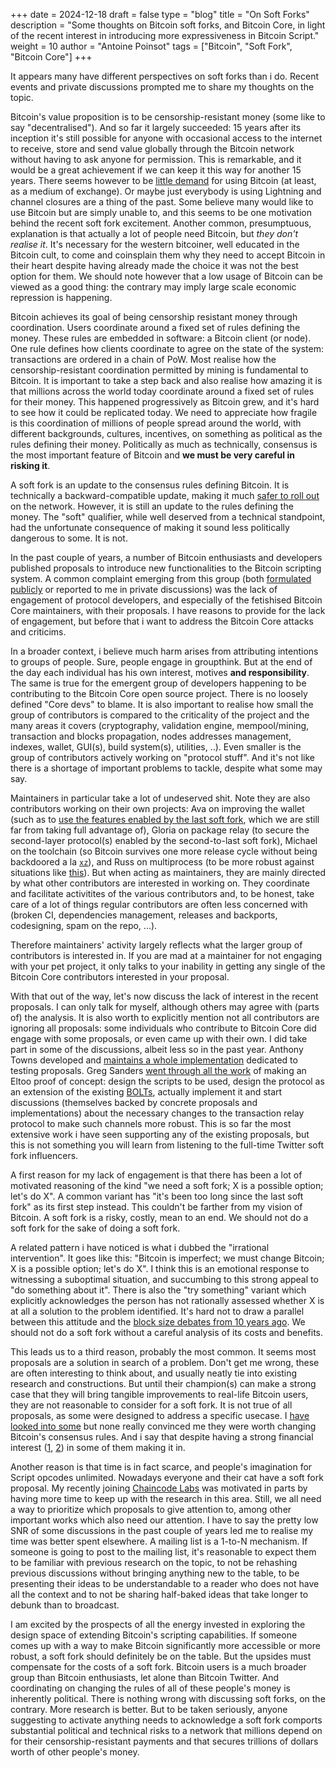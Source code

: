 +++
date = 2024-12-18
draft = false
type = "blog"
title = "On Soft Forks"
description = "Some thoughts on Bitcoin soft forks, and Bitcoin Core, in light of the recent interest in introducing more expressiveness in Bitcoin Script."
weight = 10
author = "Antoine Poinsot"
tags = ["Bitcoin", "Soft Fork", "Bitcoin Core"]
+++


It appears many have different perspectives on soft forks than i do. Recent events and private
discussions prompted me to share my thoughts on the topic.

Bitcoin's value proposition is to be censorship-resistant money (some like to say "decentralised").
And so far it largely succeeded: 15 years after its inception it's still possible for anyone with
occasional access to the internet to receive, store and send value globally through the Bitcoin
network without having to ask anyone for permission. This is remarkable, and it would be a great
achievement if we can keep it this way for another 15 years. There seems however to be [little
demand](https://transactionfee.info/charts/fees-per-day-btc) for using Bitcoin (at least, as a
medium of exchange). Or maybe just everybody is using Lightning and channel closures are a thing of
the past. Some believe many would like to use Bitcoin but are simply unable to, and this seems to be
one motivation behind the recent soft fork excitement. Another common, presumptuous, explanation is
that actually a lot of people need Bitcoin, but *they don't realise it*. It's necessary for the
western bitcoiner, well educated in the Bitcoin cult, to come and coinsplain them why they need to
accept Bitcoin in their heart despite having already made the choice it was not the best option for
them. We should note however that a low usage of Bitcoin can be viewed as a good thing: the contrary
may imply large scale economic repression is happening.

Bitcoin achieves its goal of being censorship resistant money through coordination. Users coordinate
around a fixed set of rules defining the money. These rules are embedded in software: a Bitcoin
client (or node). One rule defines how clients coordinate to agree on the state of the system:
transactions are ordered in a chain of PoW. Most realise how the censorship-resistant coordination
permitted by mining is fundamental to Bitcoin. It is important to take a step back and also realise
how amazing it is that millions across the world today coordinate around a fixed set of rules for
their money. This happened progressively as Bitcoin grew, and it's hard to see how it could be
replicated today. We need to appreciate how fragile is this coordination of millions of people
spread around the world, with different backgrounds, cultures, incentives, on something as political
as the rules defining their money. Politically as much as technically, consensus is the most important
feature of Bitcoin and **we must be very careful in risking it**.

A soft fork is an update to the consensus rules defining Bitcoin. It is technically a
backward-compatible update, making it much [safer to roll
out](https://gnusha.org/pi/bitcoindev/CAPg+sBjJcqeqGLHnPyWt23z3YoCRGozQupuMxy51J_-hdkKBSA@mail.gmail.com)
on the network.  However, it is still an update to the rules defining the money. The "soft"
qualifier, while well deserved from a technical standpoint, had the unfortunate consequence of
making it sound less politically dangerous to some. It is not.

In the past couple of years, a number of Bitcoin enthusiasts and developers published proposals to
introduce new functionalities to the Bitcoin scripting system. A common complaint emerging from this
group (both [formulated publicly](https://x.com/jamesob/status/1857049961235403101) or reported to
me in private discussions) was the lack of engagement of protocol developers, and especially of the
fetishised Bitcoin Core maintainers, with their proposals. I have reasons to provide for the lack of
engagement, but before that i want to address the Bitcoin Core attacks and criticims.

In a broader context, i believe much harm arises from attributing intentions to groups of people.
Sure, people engage in groupthink. But at the end of the day each individual has his own interest,
motives **and responsibility**. The same is true for the emergent group of developers happening to
be contributing to the Bitcoin Core open source project. There is no loosely defined "Core devs" to
blame. It is also important to realise how small the group of contributors is compared to the
criticality of the project and the many areas it covers (cryptography, validation engine,
mempool/mining, transaction and blocks propagation, nodes addresses management, indexes, wallet,
GUI(s), build system(s), utilities, ..).  Even smaller is the group of contributors actively working
on "protocol stuff". And it's not like there is a shortage of important problems to tackle, despite
what some may say.

Maintainers in particular take a lot of undeserved shit. Note they are also contributors working on
their own projects: Ava on improving the wallet (such as to [use the features enabled by the last
soft fork](https://github.com/bitcoin/bitcoin/pull/29675), which we are still far from taking full
advantage of), Gloria on package relay (to secure the second-layer protocol(s) enabled by the
second-to-last soft fork), Michael on the toolchain (so Bitcoin survives one more release cycle
without being backdoored a la [`xz`](https://en.wikipedia.org/wiki/XZ_Utils_backdoor)), and Russ on
multiprocess (to be more robust against situations like
[this](https://bitcoincore.org/en/2024/07/03/disclose_upnp_rce/)). But when acting as maintainers,
they are mainly directed by what other contributors are interested in working on. They coordinate
and facilitate activitites of the various contributors and, to be honest, take care of a lot of
things regular contributors are often less concerned with (broken CI, dependencies management,
releases and backports, codesigning, spam on the repo, ...).

Therefore maintainers' activity largely reflects what the larger group of contributors is interested
in. If you are mad at a maintainer for not engaging with your pet project, it only talks to your
inability in getting any single of the Bitcoin Core contributors interested in your proposal.

With that out of the way, let's now discuss the lack of interest in the recent proposals. I can only
talk for myself, although others may agree with (parts of) the analysis. It is also worth to
explicitly mention not all contributors are ignoring all proposals: some individuals who contribute
to Bitcoin Core did engage with some proposals, or even came up with their own. I did take part in
some of the discussions, albeit less so in the past year. Anthony Towns developed and [ maintains a
whole implementation](https://github.com/bitcoin-inquisition/) dedicated to testing proposals. Greg
Sanders [went through all the work](https://delvingbitcoin.org/t/ln-symmetry-project-recap/359) of
making an Eltoo proof of concept: design the scripts to be used, design the protocol as an extension
of the existing [BOLTs](https://github.com/lightning/bolts/), actually implement it and start
discussions (themselves backed by concrete proposals and implementations) about the necessary
changes to the transaction relay protocol to make such channels more robust. This is so far the most
extensive work i have seen supporting any of the existing proposals, but this is not something you
will learn from listening to the full-time Twitter soft fork influencers.

A first reason for my lack of engagement is that there has been a lot of motivated reasoning of the
kind "we need a soft fork; X is a possible option; let's do X". A common variant has "it's been too
long since the last soft fork" as its first step instead. This couldn't be farther from my vision of
Bitcoin. A soft fork is a risky, costly, mean to an end. We should not do a soft fork for the sake
of doing a soft fork.

A related pattern i have noticed is what i dubbed the "irrational intervention". It goes like this:
"Bitcoin is imperfect; we must change Bitcoin; X is a possible option; let's do X". I think this is
an emotional response to witnessing a suboptimal situation, and succumbing to this strong appeal to
"do something about it". There is also the "try something" variant which explicitly acknowledges the
person has not rationally assessed whether X is at all a solution to the problem identified. It's
hard not to draw a parallel between this attitude and the [block size debates from 10 years
ago](https://blog.bitmex.com/the-blocksize-war-chapter-1-first-strike/). We should not do a soft
fork without a careful analysis of its costs and benefits.

This leads us to a third reason, probably the most common. It seems most proposals are a solution in
search of a problem.  Don't get me wrong, these are often interesting to think about, and usually
neatly tie into existing research and constructions.  But until their champion(s) can make a strong
case that they will bring tangible improvements to real-life Bitcoin users, they are not reasonable
to consider for a soft fork. It is not true of all proposals, as some were designed to address a
specific usecase. I [have looked into
some](https://delvingbitcoin.org/t/using-op-vault-for-recovery/150) but none really convinced me
they were worth changing Bitcoin's consensus rules. And i say that despite having a strong financial
interest ([1](https://wizardsardine.com/revault/), [2](https://wizardsardine.com/liana/)) in some of
them making it in.

Another reason is that time is in fact scarce, and people's imagination for Script opcodes
unlimited. Nowadays everyone and their cat have a soft fork proposal. My recently joining [Chaincode
Labs](https://chaincode.com/) was motivated in parts by having more time to keep up with the
research in this area. Still, we all need a way to prioritize which proposals to give attention to,
among other important works which also need our attention. I have to say the pretty low SNR of some
discussions in the past couple of years led me to realise my time was better spent elsewhere. A
mailing list is a 1-to-N mechanism. If someone is going to post to the mailing list, it's reasonable
to expect them to be familiar with previous research on the topic, to not be rehashing previous
discussions without bringing anything new to the table, to be presenting their ideas to be
understandable to a reader who does not have all the context and to not be sharing half-baked ideas
that take longer to debunk than to broadcast.

I am excited by the prospects of all the energy invested in exploring the design space of extending
Bitcoin's scripting capabilities. If someone comes up with a way to make Bitcoin significantly more
accessible or more robust, a soft fork should definitely be on the table. But the upsides must
compensate for the costs of a soft fork. Bitcoin users is a much broader group than Bitcoin
enthusiasts, let alone than Bitcoin Twitter. And coordinating on changing the rules of all of these
people's money is inherently political. There is nothing wrong with discussing soft forks, on the
contrary. More research is better. But to be taken seriously, anyone suggesting to activate anything
needs to acknowledge a soft fork comports substantial political and technical risks to a network
that millions depend on for their censorship-resistant payments and that secures trillions of
dollars worth of other people's money.

